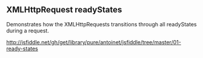 ## XMLHttpRequest readyStates
Demonstrates how the XMLHttpRequests transitions through all readyStates during a request.

http://jsfiddle.net/gh/get/library/pure/antoinet/jsfiddle/tree/master/01-ready-states
